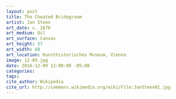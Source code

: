 ```yaml
---
layout: post
title: The Cheated Bridegroom
artist: Jan Steen
art_date: c. 1670
art_medium: Oil
art_surface: Canvas
art_height: 57
art_width: 68
art_location: Kunsthistorisches Museum, Vienna
image: 12-09.jpg
date: 2016-12-09 12:00:00 -05:00
categories:
tags:
cite_author: Wikipedia
cite_url: http://commons.wikimedia.org/wiki/File:JanSteen01.jpg
---
```

